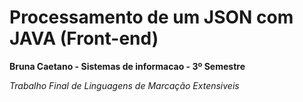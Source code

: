 # Processamento de um JSON com JAVA (Front-end)
**Bruna Caetano - Sistemas de informacao - 3º Semestre**

_Trabalho Final de Linguagens de Marcação Extensiveis_